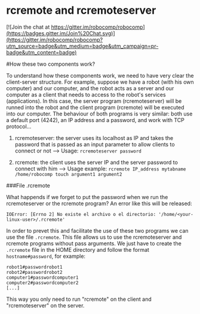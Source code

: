 rcremote and rcremoteserver
===============================

[![Join the chat at https://gitter.im/robocomp/robocomp](https://badges.gitter.im/Join%20Chat.svg)](https://gitter.im/robocomp/robocomp?utm_source=badge&utm_medium=badge&utm_campaign=pr-badge&utm_content=badge)

#How these two components work?

To understand how these components work, we need to have very clear the client-server structure. For example, suppose we have a robot (with his own computer) and our computer, and the robot acts as a server and our computer as a client that needs to access to the robot's services (applications). In this case, the server program (rcremoteserver) will be runned into the robot and the client program (rcremote) will be executed into our computer.
The behaviour of both programs is very similar: both use a default port (4242), an IP address and a password, and work with TCP protocol...

1) rcremoteserver: the server uses its localhost as IP and takes the password that is passed as an input parameter to allow clients to connect or not --> Usage: `rcremoteserver password`

2) rcremote: the client uses the server IP and the server password to connect with him --> Usage example: `rcremote IP_address mytabname /home/robocomp touch argument1 argument2`

###File .rcremote

What happends if we forget to put the password when we run the rcremoteserver or the rcremote program? An error like this will be released:
    
    IOError: [Errno 2] No existe el archivo o el directorio: '/home/<your-linux-user>/.rcremote'

In order to prevet this and facilitate the use of these two programs we can use the file `.rcremote`. This file allows us to use the rcremoteserver and rcremote programs without pass arguments. We just have to create the `.rcremote` file in the HOME directory and follow the format `hostname#password`, for example:

    robot1#passwordrobot1
    robot2#passwordrobot2
    computer1#passwordcomputer1
    computer2#passwordcomputer2
    [...]
    
This way you only need to run "rcremote" on the client and "rcremoteserver" on the server.



    
    
    



